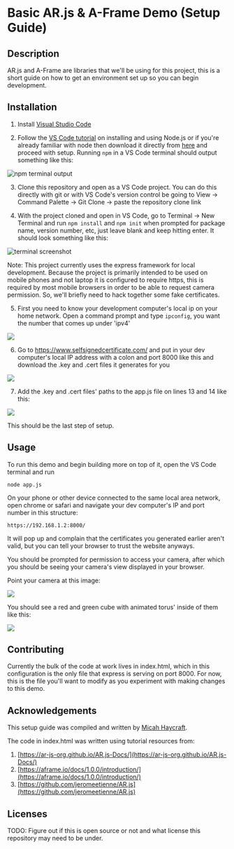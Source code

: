 # Basic AR.js & A-Frame Demo (Setup Guide)

## Description

AR.js and A-Frame are libraries that we'll be using for this project, this is a short guide on how to get an environment set up so you can begin development.

## Installation


1) Install [Visual Studio Code](https://code.visualstudio.com/docs/setup/setup-overview)

2) Follow the [VS Code tutorial](https://code.visualstudio.com/docs/nodejs/nodejs-tutorial) on installing and using Node.js or if you're already familiar with node then download it directly from [here](https://nodejs.org/en/download/) and proceed with setup. Running ```npm``` in a VS Code terminal should output something like this: 

![npm terminal output](https://i.imgur.com/7xg9Ztl.png)

3) Clone this repository and open as a VS Code project. You can do this directly with git or with VS Code's version control be going to View -> Command Palette -> Git Clone -> paste the repository clone link

4) With the project cloned and open in VS Code, go to Terminal -> New Terminal and run ```npm install``` and ```npm init``` when prompted for package name, version number, etc, just leave blank and keep hitting enter. It should look something like this: 

![terminal screenshot](https://i.imgur.com/fxvAzfW.png)

Note: This project currently uses the express framework for local development. Because the project is primarily intended to be used on mobile phones and not laptop it is configured to require https, this is required by most mobile browsers in order to be able to request camera permission. So, we'll briefly need to hack together some fake certificates.

5) First you need to know your development computer's local ip on your home network. Open a command prompt and type ```ipconfig```, you want the number that comes up under 'ipv4' 

![](https://i.imgur.com/pBylBm6.png)

6) Go to https://www.selfsignedcertificate.com/ and put in your dev computer's local IP address with a colon and port 8000 like this and download the .key and .cert files it generates for you 

![](https://i.imgur.com/6P99jv2.png)

7)  Add the .key and .cert files' paths to the app.js file on lines 13 and 14 like this: 

![](https://i.imgur.com/FzuOA2T.png)

This should be the last step of setup.

## Usage

To run this demo and begin building more on top of it, open the VS Code terminal and run 

```node app.js```

On your phone or other device connected to the same local area network, open chrome or safari and navigate your dev computer's IP and port number in this structure:

 ```https://192.168.1.2:8000/``` 

It will pop up and complain that the certificates you generated earlier aren't valid, but you can tell your browser to trust the website anyways.

You should be prompted for permission to access your camera, after which you should be seeing your camera's view displayed in your browser.

Point your camera at this image:

![](https://github.com/MEECAH/MEECAH.github.io/blob/master/hiro_and_kanji.png?raw=true)

You should see a red and green cube with animated torus' inside of them like this:

![](https://i.imgur.com/m4GMU1w.png)

## Contributing

Currently the bulk of the code at work lives in index.html, which in this configuration is the only file that express is serving on port 8000. For now, this is the file you'll want to modify as you experiment with making changes to this demo.

## Acknowledgements

This setup guide was compiled and written by [Micah Haycraft](https://github.com/MEECAH).

The code in index.html was written using tutorial resources from:

1) [https://ar-js-org.github.io/AR.js-Docs/](https://ar-js-org.github.io/AR.js-Docs/)
2) [https://aframe.io/docs/1.0.0/introduction/](https://aframe.io/docs/1.0.0/introduction/)
3) [https://github.com/jeromeetienne/AR.js](https://github.com/jeromeetienne/AR.js)

## Licenses
TODO: Figure out if this is open source or not and what license this repository may need to be under.
